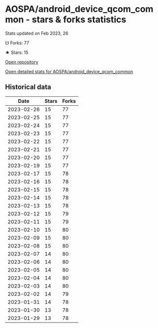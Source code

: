 # AOSPA/android_device_qcom_common - stars & forks statistics

Stats updated on Feb 2023, 26

☋ Forks: 77

★ Stars: 15

[Open repository](https://github.com/AOSPA/android_device_qcom_common)

[Open detailed stats for AOSPA/android_device_qcom_common](https://reviewgithub.com/rep/AOSPA/android_device_qcom_common)

## Historical data
| Date | Stars | Forks |
|------|-------|-------|
| 2023-02-26 | 15 | 77 | 
| 2023-02-25 | 15 | 77 | 
| 2023-02-24 | 15 | 77 | 
| 2023-02-23 | 15 | 77 | 
| 2023-02-22 | 15 | 77 | 
| 2023-02-21 | 15 | 77 | 
| 2023-02-20 | 15 | 77 | 
| 2023-02-19 | 15 | 77 | 
| 2023-02-17 | 15 | 78 | 
| 2023-02-16 | 15 | 78 | 
| 2023-02-15 | 15 | 78 | 
| 2023-02-14 | 15 | 78 | 
| 2023-02-13 | 15 | 78 | 
| 2023-02-12 | 15 | 79 | 
| 2023-02-11 | 15 | 79 | 
| 2023-02-10 | 15 | 80 | 
| 2023-02-09 | 15 | 80 | 
| 2023-02-08 | 15 | 80 | 
| 2023-02-07 | 14 | 80 | 
| 2023-02-06 | 14 | 80 | 
| 2023-02-05 | 14 | 80 | 
| 2023-02-04 | 14 | 80 | 
| 2023-02-03 | 14 | 80 | 
| 2023-02-02 | 14 | 79 | 
| 2023-01-31 | 14 | 78 | 
| 2023-01-30 | 13 | 78 | 
| 2023-01-29 | 13 | 78 | 

